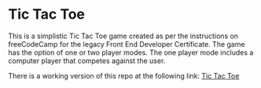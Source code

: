 # Tic Tac Toe
This is a simplistic Tic Tac Toe game created as per the instructions on freeCodeCamp for the legacy Front End Developer Certificate. The game has the option of one or two player modes. The one player mode includes a computer player that competes against the user.

There is a working version of this repo at the following link: [Tic Tac Toe](https://codepen.io/noctearmy/pen/yjXdpM)